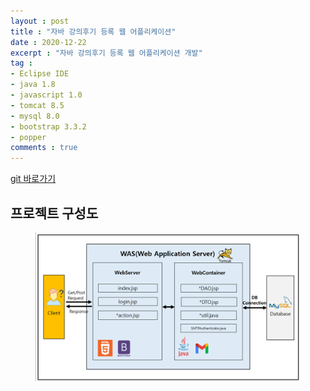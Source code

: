 ```yaml
---
layout : post
title : "자바 강의후기 등록 웹 어플리케이션"
date : 2020-12-22
excerpt : "자바 강의후기 등록 웹 어플리케이션 개발"
tag :
- Eclipse IDE
- java 1.8
- javascript 1.0
- tomcat 8.5
- mysql 8.0
- bootstrap 3.3.2
- popper
comments : true
---
```

[git 바로가기](https://github.com/rssungjae1/java_lecture_evaluation)

## 프로젝트 구성도
<figure class="middle">
	<img src="..\assets\img\2020-12-22-java_lecture_evaluation.png">
</figure>